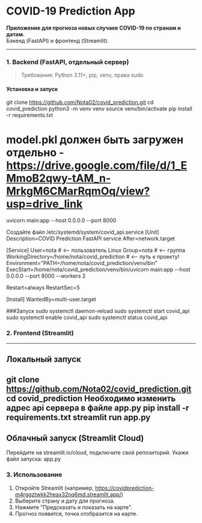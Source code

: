 # COVID-19 Prediction App

**Приложение для прогноза новых случаев COVID-19 по странам и датам.**  
Бэкенд (FastAPI) и фронтенд (Streamlit).

---

### 1. Backend (FastAPI, отдельный сервер)

> Требования: Python 3.11+, pip, venv, права sudo

#### Установка и запуск 

git clone https://github.com/Nota02/covid_prediction.git
cd covid_prediction
python3 -m venv venv
source venv/bin/activate
pip install -r requirements.txt
# model.pkl должен быть загружен отдельно - https://drive.google.com/file/d/1_EMmoB2qwy-tAM_n-MrkgM6CMarRqmOq/view?usp=drive_link 
uvicorn main:app --host 0.0.0.0 --port 8000

Создайте файл /etc/systemd/system/covid_api.service
[Unit]
Description=COVID Prediction FastAPI service
After=network.target

[Service]
User=nota                        # <-- пользователь Linux
Group=nota                       # <-- группа
WorkingDirectory=/home/nota/covid_prediction   # <-- путь к проекту!
Environment="PATH=/home/nota/covid_prediction/venv/bin"
ExecStart=/home/nota/covid_prediction/venv/bin/uvicorn main:app --host 0.0.0.0 --port 8000 --workers 2

Restart=always
RestartSec=5

[Install]
WantedBy=multi-user.target

###Запуск
sudo systemctl daemon-reload
sudo systemctl start covid_api
sudo systemctl enable covid_api
sudo systemctl status covid_api

### 2. Frontend (Streamlit)
--------------
Локальный запуск
--------------
git clone https://github.com/Nota02/covid_prediction.git
cd covid_prediction
Необходимо изменить адрес api сервера в файле app.py
pip install -r requirements.txt
streamlit run app.py
--------------
Облачный запуск (Streamlit Cloud)
--------------
Перейдите на streamlit.io/cloud, подключите свой репозиторий.
Укажи файл запуска: app.py

### 3. Использование
1) Откройте Streamlit (например, https://covidprediction-m4rggztwkk2heax32nq6md.streamlit.app/)
2) Выберите страну и дату для прогноза.
3) Нажмите "Предсказать и показать на карте".
4) Прогноз появится, точка отобразится на карте.



